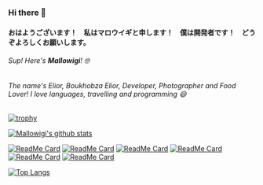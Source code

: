 ### Hi there 👋

#### おはようございます！　私はマロウイギと申します！　僕は開発者です！　どうぞよろしくお願いします。

###### Sup! Here's **Mallowigi**! 🤓 

###### The name's Elior, Boukhobza Elior, Developer, Photographer and Food Lover! I love languages, travelling and programming 😄

[![trophy](https://github-profile-trophy.vercel.app/?username=mallowigi&theme=onedark)](https://github.com/ryo-ma/github-profile-trophy)


[![Mallowigi's github stats](https://github-readme-stats.vercel.app/api?username=mallowigi&count_private=true&show_icons=true&theme=radical&show_owner=true)](https://github.com/mallowigi)

[![ReadMe Card](https://github-readme-stats.vercel.app/api/pin/?username=ChrisRM&repo=material-theme-jetbrains&theme=radical)](https://github.com/ChrisRM/material-theme-jetbrains)
[![ReadMe Card](https://github-readme-stats.vercel.app/api/pin/?username=mallowigi&repo=a-file-icon-idea&theme=nightowl)](https://github.com/mallowigi/a-file-icon-idea)
[![ReadMe Card](https://github-readme-stats.vercel.app/api/pin/?username=mallowigi&repo=mtslack&theme=dracula)](https://github.com/mallowigi/mtslack)
[![ReadMe Card](https://github-readme-stats.vercel.app/api/pin/?username=mallowigi&repo=material-dev-tools&theme=tokyonight)](https://github.com/mallowigi/material-dev-tools)
[![ReadMe Card](https://github-readme-stats.vercel.app/api/pin/?username=mallowigi&repo=notifications-preview-github&theme=cobalt)](https://github.com/mallowigi/notifications-preview-github)
[![ReadMe Card](https://github-readme-stats.vercel.app/api/pin/?username=mallowigi&repo=a-file-icon-web&theme=onedark)](https://github.com/mallowigi/a-file-icon-web)


[![Top Langs](https://github-readme-stats.vercel.app/api/top-langs/?username=mallowigi&theme=radical)](https://github.com/anuraghazra/github-readme-stats)

<!--
**mallowigi/mallowigi** is a ✨ _special_ ✨ repository because its `README.md` (this file) appears on your GitHub profile.

Here are some ideas to get you started:

- 🔭 I’m currently working on ...
- 🌱 I’m currently learning ...
- 👯 I’m looking to collaborate on ...
- 🤔 I’m looking for help with ...
- 💬 Ask me about ...
- 📫 How to reach me: ...
- 😄 Pronouns: ...
- ⚡ Fun fact: ...
-->
